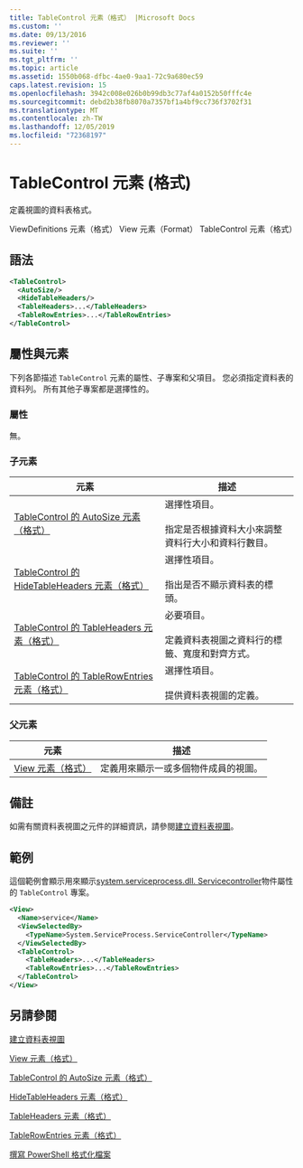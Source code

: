 ```yaml
---
title: TableControl 元素（格式） |Microsoft Docs
ms.custom: ''
ms.date: 09/13/2016
ms.reviewer: ''
ms.suite: ''
ms.tgt_pltfrm: ''
ms.topic: article
ms.assetid: 1550b068-dfbc-4ae0-9aa1-72c9a680ec59
caps.latest.revision: 15
ms.openlocfilehash: 3942c008e026b0b99db3c77af4a0152b50fffc4e
ms.sourcegitcommit: debd2b38fb8070a7357bf1a4bf9cc736f3702f31
ms.translationtype: MT
ms.contentlocale: zh-TW
ms.lasthandoff: 12/05/2019
ms.locfileid: "72368197"
---
```

# <a name="tablecontrol-element-format"></a>TableControl 元素 (格式)

定義視圖的資料表格式。

ViewDefinitions 元素（格式） View 元素（Format） TableControl 元素（格式）

## <a name="syntax"></a>語法

```xml
<TableControl>
  <AutoSize/>
  <HideTableHeaders/>
  <TableHeaders>...</TableHeaders>
  <TableRowEntries>...</TableRowEntries>
</TableControl>

```

## <a name="attributes-and-elements"></a>屬性與元素

下列各節描述 `TableControl` 元素的屬性、子專案和父項目。 您必須指定資料表的資料列。 所有其他子專案都是選擇性的。

### <a name="attributes"></a>屬性

無。

### <a name="child-elements"></a>子元素

|元素|描述|
|-------------|-----------------|
|[TableControl 的 AutoSize 元素（格式）](./autosize-element-for-tablecontrol-format.md)|選擇性項目。<br /><br /> 指定是否根據資料大小來調整資料行大小和資料行數目。|
|[TableControl 的 HideTableHeaders 元素（格式）](./hidetableheaders-element-format.md)|選擇性項目。<br /><br /> 指出是否不顯示資料表的標頭。|
|[TableControl 的 TableHeaders 元素（格式）](./tableheaders-element-format.md)|必要項目。<br /><br /> 定義資料表視圖之資料行的標籤、寬度和對齊方式。|
|[TableControl 的 TableRowEntries 元素（格式）](./tablerowentries-element-for-tablecontrol-format.md)|選擇性項目。<br /><br /> 提供資料表視圖的定義。|

### <a name="parent-elements"></a>父元素

|元素|描述|
|-------------|-----------------|
|[View 元素（格式）](./view-element-format.md)|定義用來顯示一或多個物件成員的視圖。|

## <a name="remarks"></a>備註

如需有關資料表視圖之元件的詳細資訊，請參閱[建立資料表視圖](./creating-a-table-view.md)。

## <a name="example"></a>範例

這個範例會顯示用來顯示[system.serviceprocess.dll. Servicecontroller](/dotnet/api/System.ServiceProcess.ServiceController)物件屬性的 `TableControl` 專案。

```xml
<View>
  <Name>service</Name>
  <ViewSelectedBy>
    <TypeName>System.ServiceProcess.ServiceController</TypeName>
  </ViewSelectedBy>
  <TableControl>
    <TableHeaders>...</TableHeaders>
    <TableRowEntries>...</TableRowEntries>
  </TableControl>
</View>

```

## <a name="see-also"></a>另請參閱

[建立資料表視圖](./creating-a-table-view.md)

[View 元素（格式）](./view-element-format.md)

[TableControl 的 AutoSize 元素（格式）](./autosize-element-for-tablecontrol-format.md)

[HideTableHeaders 元素（格式）](./hidetableheaders-element-format.md)

[TableHeaders 元素（格式）](./tableheaders-element-format.md)

[TableRowEntries 元素（格式）](./tablerowentries-element-for-tablecontrol-format.md)

[撰寫 PowerShell 格式化檔案](./writing-a-powershell-formatting-file.md)
